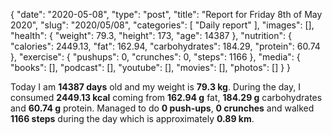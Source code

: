 {
    "date": "2020-05-08",
    "type": "post",
    "title": "Report for Friday 8th of May 2020",
    "slug": "2020\/05\/08",
    "categories": [
        "Daily report"
    ],
    "images": [],
    "health": {
        "weight": 79.3,
        "height": 173,
        "age": 14387
    },
    "nutrition": {
        "calories": 2449.13,
        "fat": 162.94,
        "carbohydrates": 184.29,
        "protein": 60.74
    },
    "exercise": {
        "pushups": 0,
        "crunches": 0,
        "steps": 1166
    },
    "media": {
        "books": [],
        "podcast": [],
        "youtube": [],
        "movies": [],
        "photos": []
    }
}

Today I am <strong>14387 days</strong> old and my weight is <strong>79.3 kg</strong>. During the day, I consumed <strong>2449.13 kcal</strong> coming from <strong>162.94 g</strong> fat, <strong>184.29 g</strong> carbohydrates and <strong>60.74 g</strong> protein. Managed to do <strong>0 push-ups</strong>, <strong>0 crunches</strong> and walked <strong>1166 steps</strong> during the day which is approximately <strong>0.89 km</strong>.